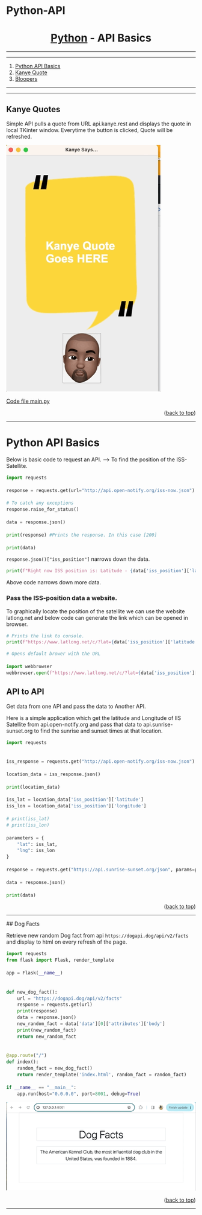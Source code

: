 # Python-API
 
<a name="readme-top"></a>


<div align="center">
<!-- Title: -->
<h1><a href="https://github.com/skthati/Python-API">Python</a> - API Basics </h1>
</div>

<!-- Table of contents -->
<hr>
<hr>
<ol>
    <li><a href="#python-api-basics">Python API Basics</a></li>
    <li><a href="#kanye-quote">Kanye Quote</a></li>
    <li><a href="#bloopers">Bloopers</a></li>
</ol>
<hr>
<hr>


## Kanye Quotes <a name="kanye-quote"></a>
Simple API pulls a quote from URL api.kanye.rest and displays the quote in local TKinter window. Everytime the button is clicked, Quote will be refreshed.

![Alt text](kanye/kanye-quotes.gif)

[Code file main.py](kanye/main.py)


<p align="right">(<a href="#readme-top">back to top</a>)</p>
<hr>  

# Python API Basics
 Below is basic code to request an API. 
--> To find the position of the ISS- Satellite.

```Python
import requests

response = requests.get(url="http://api.open-notify.org/iss-now.json")

# To catch any exceptions
response.raise_for_status()

data = response.json()

print(response) #Prints the response. In this case [200]

print(data)
```

`response.json()["iss_position"]` narrows down the data.

```Python
print(f"Right now ISS position is: Latitude - {data['iss_position']['latitude']} and Longitude - {data['iss_position']['longitude']}.")
```
Above code narrows down more data.

### Pass the ISS-position data a website.

To graphically locate the position of the satellite we can use the website latlong.net and below code can generate the link which can be opened in browser.

```Python
# Prints the link to console.
print(f"https://www.latlong.net/c/?lat={data['iss_position']['latitude']}&long={data['iss_position']['longitude']}")

```

```Python
# Opens default brower with the URL

import webbrowser
webbrowser.open(f"https://www.latlong.net/c/?lat={data['iss_position']['latitude']}&long={data['iss_position']['longitude']}")
```

## API to API <a name="api-to-api"></a>
Get data from one API and pass the data to Another API.

Here is a simple application which get the latitude and Longitude of IIS Satellite from api.open-notify.org and pass that data to api.sunrise-sunset.org to find the sunrise and sunset times at that location.

```Python
import requests


iss_response = requests.get("http://api.open-notify.org/iss-now.json")

location_data = iss_response.json()

print(location_data)

iss_lat = location_data['iss_position']['latitude']
iss_lon = location_data['iss_position']['longitude']

# print(iss_lat)
# print(iss_lon)

parameters = {
    "lat": iss_lat,
    "lng": iss_lon
}

response = requests.get("https://api.sunrise-sunset.org/json", params=parameters)

data = response.json()

print(data)

```

<p align="right">(<a href="#readme-top">back to top</a>)</p>
<hr>  
## Dog Facts

Retrieve new random Dog fact from api `https://dogapi.dog/api/v2/facts` and display to html on every refresh of the page.

```Python
import requests
from flask import Flask, render_template

app = Flask(__name__)


def new_dog_fact():
    url = "https://dogapi.dog/api/v2/facts"
    response = requests.get(url)
    print(response)
    data = response.json()
    new_random_fact = data['data'][0]['attributes']['body']
    print(new_random_fact)
    return new_random_fact


@app.route("/")
def index():
    random_fact = new_dog_fact()
    return render_template('index.html', random_fact = random_fact)

if __name__ == "__main__":
    app.run(host="0.0.0.0", port=8001, debug=True)
```

![Alt text](iss-browser/dog-facts.gif)


<p align="right">(<a href="#readme-top">back to top</a>)</p>
<hr>  





 
